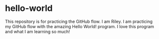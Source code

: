 # hello-world
This repository is for practicing the GitHub flow.
I am Riley. I am practicing my GitHub flow with the amazing Hello World! program. I love this program and what I am learning so much!
